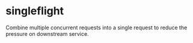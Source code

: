 # singleflight
Combine multiple concurrent requests into a single request to reduce the pressure on downstream service.
